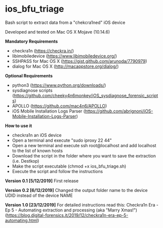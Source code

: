 # ios_bfu_triage
Bash script to extract data from a "chekcra1ned" iOS device

Developed and tested on Mac OS X Mojave (10.14.6)

<b>Mandatory Requirements</b>

- checkra1n (https://checkra.in/)
- libimobiledevice (https://www.libimobiledevice.org/)
- SSHPASS for Mac OS X (https://gist.github.com/arunoda/7790979)
- dialog for Mac OS X (http://macappstore.org/dialog/)

<b>Optional Requirements</b>

- python3 (https://www.python.org/downloads/)
- sysdiagnose scripts (https://github.com/cheeky4n6monkey/iOS_sysdiagnose_forensic_scripts)
- APOLLO (https://github.com/mac4n6/APOLLO)
- iOS Mobile Installation Logs Parser (https://github.com/abrignoni/iOS-Mobile-Installation-Logs-Parser)

<b>How to use it</b>

- checkra1n an iOS device
- Open a terminal and execute "sudo iproxy 22 44"
- Open a new terminal and execute ssh root@localhost and add localhost to the list of known hosts
- Download the script in the folder where you want to save the extraction (i.e. Destkop)
- Make the script executable (chmod +x ios_bfu_triage.sh)
- Execute the script and follow the instructions

<b>Version 0.1 [5/12/2019]</b>
First release

<b>Version 0.2 [6/12/2019]</b>
Changed the output folder name to the device UDID instead of the device NAME

<b>Version 1.0 [23/12/2019]</b>
For detailed instructions read this:
Checkra1n Era - Ep 5 - Automating extraction and processing (aka "Marry Xmas!")
(https://blog.digital-forensics.it/2019/12/checkra1n-era-ep-5-automating.html)

